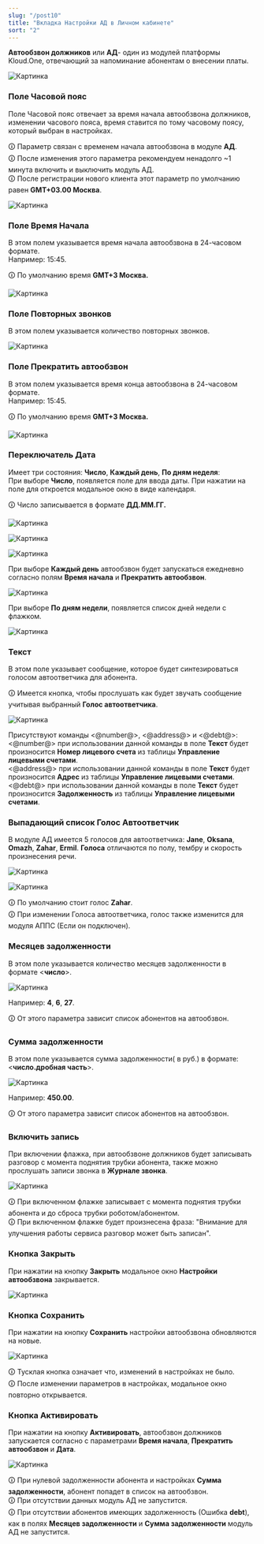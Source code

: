 ```yaml
---
slug: "/post10"
title: "Вкладка Настройки АД в Личном кабинете"
sort: "2"
---
```


**Автообзвон должников** или **АД**- один из модулей платформы Kloud.One, отвечающий за напоминание абонентам о внесении платы.

![Картинка](./images/main.png "Модальное окно Настройки автообзвона по умолчанию")

### Поле Часовой пояс

Поле Часовой пояс отвечает за время начала автообзвона должников, изменении часового пояса, время ставится по тому часовому поясу, который выбран в настройках. 

🛈 Параметр связан с временем начала автообзвона в модуле **АД**.  
🛈 После изменения этого параметра рекомендуем ненадолго ~1 минута включить и выключить модуль АД.  
🛈 После регистрации нового клиента этот параметр по умолчанию равен **GMT+03.00 Москва**.

![Картинка](./images/time_zone.png "Поле Часовой пояс")

### Поле Время Начала

В этом полем указывается время начала автообзвона в 24-часовом формате.  
Например: 15:45.

🛈 По умолчанию время **GMT+3 Москва.**

![Картинка](./images/time_start.png "Поле Часовой пояс")

### Поле Повторных звонков

В этом полем указывается количество повторных звонков.

![Картинка](./images/repeat_call.png "Поле Повторных звонков")

### Поле Прекратить автообзвон

В этом полем указывается время конца автообзвона в 24-часовом формате.  
Например: 15:45.

🛈 По умолчанию время **GMT+3 Москва.**

![Картинка](./images/time_end.png "Поле Повторных звонков")

### Переключатель Дата

Имеет три состояния:  **Число**, **Каждый день**, **По дням неделя**:  
При выборе **Число**, появляется поле для ввода даты. При нажатии на поле для откроется модальное окно в виде календаря.

🛈 Число записывается в формате **ДД.ММ.ГГ.**

![Картинка](./images/pick_date_every_day.png "Выбрали Число")

![Картинка](./images/pick_date_count_calendar.png "После нажатия на поле ввода открылся календарь")

![Картинка](./images/\pick_date_count.png "Выбрали 30 сентября")

При выборе **Каждый день** автообзвон будет запускаться ежедневно согласно полям **Время начала** и **Прекратить автообзвон**.

![Картинка](./images/pick_date_every_day.png "Выбрали Каждый день")

При выборе  **По дням недели**, появляется список дней недели с флажком.

![Картинка](./images/\pick_date_days.png "Выбрали По дням недели")

### Текст

В этом поле указывает сообщение, которое будет синтезироваться голосом автоответчика для абонента.

🛈 Имеется кнопка, чтобы прослушать как будет звучать сообщение учитывая выбранный **Голос автоответчика**.

![Картинка](./images/filed_text.png "Поле Текст")

Присутствуют команды <@number@>, <@address@> и <@debt@>:  
<@number@> при использовании данной команды в поле **Текст** будет произносится **Номер лицевого  счета** из таблицы **Управление лицевыми счетами**.  
<@address@>  при использовании данной команды в поле **Текст** будет произносится **Адрес** из таблицы **Управление лицевыми счетами**.  
<@debt@> при использовании данной команды в поле **Текст** будет произносится **Задолженность** из таблицы **Управление лицевыми счетами**.

### Выпадающий список Голос Автоответчик

В модуле АД имеется 5 голосов для автоответчика:  **Jane**, **Oksana**, **Omazh**, **Zahar**, **Ermil**. **Голоса** отличаются по полу, тембру и скорость произнесения речи.

![Картинка](./images/voice.png "Выпадающий список Голос Автоответчика")

![Картинка](./images/voice_picker.png "Все Голоса Автоответчика")

🛈 По умолчанию стоит голос **Zahar**.  
🛈 При изменении Голоса автоответчика, голос также изменится для модуля АППС (Если он подключен).

### Месяцев задолженности

В этом поле указывается  количество месяцев задолженности в формате <**число**>.  

![Картинка](./images/mouth_debt.png "Поле Месяцев задолженности")

Например:  **4**, **6**, **27**.

🛈 От этого параметра зависит список абонентов на автообзвон.

### Сумма задолженности

В этом поле указывается сумма задолженности( в руб.) в формате: <**число.дробная часть**>.  

![Картинка](./images/sum_debt.png "Поле Сумма задолженности")

Например:  **450.00**.

🛈 От этого параметра зависит список абонентов на автообзвон.

### Включить запись

При включении флажка, при автообзвоне должников будет записывать разговор с момента поднятия трубки абонента, также можно прослушать записи звонка в **Журнале звонка**.

![Картинка](./images/checkbox_record.png "Поле Включить запись")

🛈 При включенном флажке записывает с момента поднятия трубки абонента и до сброса трубки роботом/абонентом.  
🛈 При включенном флажке будет произнесена фраза: "Внимание для улучшения работы сервиса разговор может быть записан".  

### Кнопка Закрыть

При нажатии на кнопку **Закрыть**  модальное окно **Настройки автообзвона** закрывается.

![Картинка](./images/butt_close.png "Кнопка Закрыть")

### Кнопка Сохранить

При нажатии на кнопку **Сохранить** настройки автообзвона обновляются на новые.

![Картинка](./images/butt_save.png "Кнопка Сохранить")

🛈 Тусклая кнопка означает что, изменений в настройках не было.  
🛈 После изменении параметров в настройках, модальное окно повторно открывается.  

### Кнопка Активировать

При нажатии на кнопку **Активировать**, автообзвон должников запускается согласно с параметрами **Время начала**, **Прекратить автообзвон** и **Дата**.

![Картинка](./images/butt_enable.png "Кнопка Активировать")

🛈 При нулевой задолженности абонента и настройках **Сумма задолженности**, абонент попадет в список на автообзвон.  
🛈 При отсутствии данных модуль АД не запустится.  
🛈 При отсутствии абонентов имеющих задолженность (Ошибка **debt**), как в полях **Месяцев задолженности** и **Сумма задолженности**  модуль АД не запустится.

